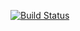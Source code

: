 [![Build Status](https://travis-ci.org/ccnmtl/uelc.svg?branch=master)](https://travis-ci.org/ccnmtl/uelc)
